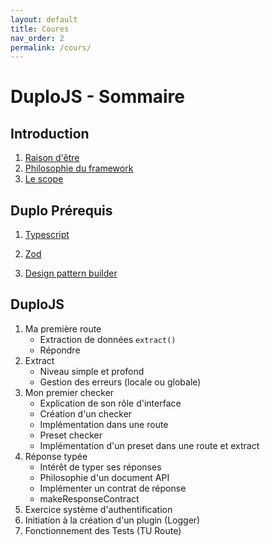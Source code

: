 ```yaml
---
layout: default
title: Coures
nav_order: 2
permalink: /cours/
---
```


# DuploJS - Sommaire

## Introduction

1. [Raison d'être](./introduction)
2. [Philosophie du framework](./introduction)
3. [Le scope](./introduction)

## Duplo Prérequis

1. [Typescript](./typescript.md)

2. [Zod](./zod.md)

3. [Design pattern builder](./designPaternBuilder.md)

## DuploJS

1. Ma première route
    - Extraction de données `extract()`
    - Répondre
2. Extract
    - Niveau simple et profond
    - Gestion des erreurs (locale ou globale)
3. Mon premier checker
    - Explication de son rôle d'interface
    - Création d'un checker
    - Implémentation dans une route
    - Preset checker
    - Implémentation d'un preset dans une route et extract
4. Réponse typée
    - Intérêt de typer ses réponses
    - Philosophie d'un document API
    - Implémenter un contrat de réponse
    - makeResponseContract
5. Exercice système d'authentification
6. Initiation à la création d'un plugin (Logger)
7. Fonctionnement des Tests (TU Route)
